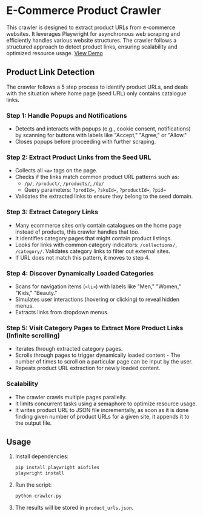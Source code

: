 # E-Commerce Product Crawler
This crawler is designed to extract product URLs from e-commerce websites. It leverages Playwright for asynchronous web scraping and efficiently handles various website structures. The crawler follows a structured approach to detect product links, ensuring scalability and optimized resource usage. [View Demo](https://www.loom.com/share/71ada74971a7481888d95f191b3d996d?sid=e3a0620f-bd36-4e84-8f74-9dcc13c043e1)

## Product Link Detection
The crawler follows a 5 step process to identify product URLs, and deals with the situation where home page (seed URL) only contains catalogue links.

### Step 1: Handle Popups and Notifications
- Detects and interacts with popups (e.g., cookie consent, notifications) by scanning for buttons with labels like "Accept," "Agree," or "Allow."
- Closes popups before proceeding with further scraping.

### Step 2: Extract Product Links from the Seed URL
- Collects all `<a>` tags on the page.
- Checks if the links match common product URL patterns such as:
  - `/p/`, `/product/`, `/products/`, `/dp/`
  - Query parameters: `?prodId=`, `?skuId=`, `?productId=`, `?pid=`
- Validates the extracted links to ensure they belong to the seed domain.

### Step 3: Extract Category Links
- Many ecommerce sites only contain catalogues on the home page instead of products, this crawler handles that too.
- It identifies category pages that might contain product listings.
- Looks for links with common category indicators: `/collections/`, `/category/`. Validates category links to filter out external sites.
- If URL does not match this pattern, it moves to step 4.

### Step 4: Discover Dynamically Loaded Categories
- Scans for navigation items (`<li>`) with labels like "Men," "Women," "Kids," "Beauty."
- Simulates user interactions (hovering or clicking) to reveal hidden menus.
- Extracts links from dropdown menus.

### Step 5: Visit Category Pages to Extract More Product Links (Infinite scrolling)
- Iterates through extracted category pages.
- Scrolls through pages to trigger dynamically loaded content - The number of times to scroll on a particular page can be input by the user.
- Repeats product URL extraction for newly loaded content.

### Scalability
- The crawler crawls multiple pages parallelly.
- It limits concurrent tasks using a semaphore to optimize resource usage.
- It writes product URL to JSON file incrementally, as soon as it is done finding given number of product URLs for a given site, it appends it to the output file.


## Usage
1. Install dependencies:
   ```bash
   pip install playwright aiofiles
   playwright install
   ```
2. Run the script:
   ```bash
   python crawler.py
   ```
3. The results will be stored in `product_urls.json`.



